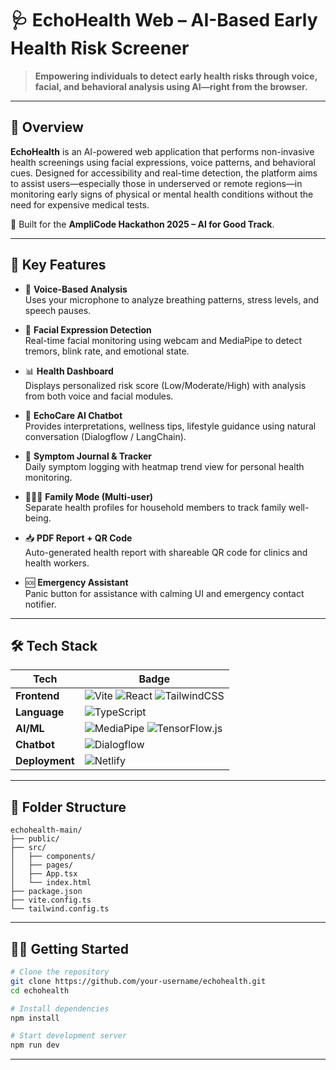 # 🩺 EchoHealth Web – AI-Based Early Health Risk Screener

> **Empowering individuals to detect early health risks through voice, facial, and behavioral analysis using AI—right from the browser.**

---

## 🌟 Overview

**EchoHealth** is an AI-powered web application that performs non-invasive health screenings using facial expressions, voice patterns, and behavioral cues. Designed for accessibility and real-time detection, the platform aims to assist users—especially those in underserved or remote regions—in monitoring early signs of physical or mental health conditions without the need for expensive medical tests.

🧪 Built for the **AmpliCode Hackathon 2025 – AI for Good Track**.

---

## 🚀 Key Features

- 🎤 **Voice-Based Analysis**  
  Uses your microphone to analyze breathing patterns, stress levels, and speech pauses.

- 📸 **Facial Expression Detection**  
  Real-time facial monitoring using webcam and MediaPipe to detect tremors, blink rate, and emotional state.

- 📊 **Health Dashboard**  
  Displays personalized risk score (Low/Moderate/High) with analysis from both voice and facial modules.

- 💬 **EchoCare AI Chatbot**  
  Provides interpretations, wellness tips, lifestyle guidance using natural conversation (Dialogflow / LangChain).

- 🧠 **Symptom Journal & Tracker**  
  Daily symptom logging with heatmap trend view for personal health monitoring.

- 👨‍👩‍👧 **Family Mode (Multi-user)**  
  Separate health profiles for household members to track family well-being.

- 📥 **PDF Report + QR Code**  
  Auto-generated health report with shareable QR code for clinics and health workers.

- 🆘 **Emergency Assistant**  
  Panic button for assistance with calming UI and emergency contact notifier.

---

## 🛠️ Tech Stack

| Tech | Badge |
|------|-------|
| **Frontend** | ![Vite](https://img.shields.io/badge/Vite-646CFF?style=for-the-badge&logo=vite&logoColor=white) ![React](https://img.shields.io/badge/React-61DAFB?style=for-the-badge&logo=react&logoColor=black) ![TailwindCSS](https://img.shields.io/badge/Tailwind_CSS-38B2AC?style=for-the-badge&logo=tailwind-css&logoColor=white) |
| **Language** | ![TypeScript](https://img.shields.io/badge/TypeScript-3178C6?style=for-the-badge&logo=typescript&logoColor=white) |
| **AI/ML** | ![MediaPipe](https://img.shields.io/badge/MediaPipe-FF6F00?style=for-the-badge&logo=google&logoColor=white) ![TensorFlow.js](https://img.shields.io/badge/TensorFlow.js-FF6F00?style=for-the-badge&logo=tensorflow&logoColor=white) |
| **Chatbot** | ![Dialogflow](https://img.shields.io/badge/Dialogflow-FF9800?style=for-the-badge&logo=dialogflow&logoColor=white) |
| **Deployment** | ![Netlify](https://img.shields.io/badge/Netlify-00C7B7?style=for-the-badge&logo=netlify&logoColor=white) |

---

## 📂 Folder Structure

```
echohealth-main/
├── public/
├── src/
│   ├── components/
│   ├── pages/
│   ├── App.tsx
│   └── index.html
├── package.json
├── vite.config.ts
└── tailwind.config.ts
```

---

## 🧑‍💻 Getting Started

```bash
# Clone the repository
git clone https://github.com/your-username/echohealth.git
cd echohealth

# Install dependencies
npm install

# Start development server
npm run dev
```

---


